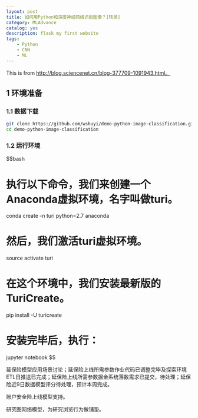 ```yaml
---
layout: post
title: 如何用Python和深度神经网络识别图像？[转录]
category: MLAdvance
catalog: yes
description: flask my first website
tags:
    - Python
    - CNN
    - ML
---
```


This is from http://blog.sciencenet.cn/blog-377709-1091943.html。

## 1 环境准备

### 1.1 数据下载

~~~bash
git clone https://github.com/wshuyi/demo-python-image-classification.git
cd demo-python-image-classification
~~~

### 1.2 运行环境

$$bash
# 执行以下命令，我们来创建一个Anaconda虚拟环境，名字叫做turi。
conda create -n turi python=2.7 anaconda
# 然后，我们激活turi虚拟环境。

source activate turi
# 在这个环境中，我们安装最新版的TuriCreate。

pip install -U turicreate
# 安装完毕后，执行：

jupyter notebook
$$



延保险模型应用场景讨论；延保险上线所需参数作业代码已调整完毕及探索环境ETL日推送已完成；延保险上线所需参数掘金系统落数需求已提交，待处理；延保险近9日数据模型评分待处理，预计本周完成。

账户安全险上线模型支持。

研究图网络模型，为研究浏览行为做铺垫。






























